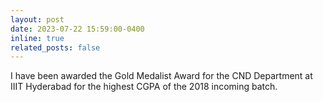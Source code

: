 ```yaml
---
layout: post
date: 2023-07-22 15:59:00-0400
inline: true
related_posts: false
---
```


I have been awarded the Gold Medalist Award for the CND Department at IIIT Hyderabad for the highest CGPA of the 2018 incoming batch. 